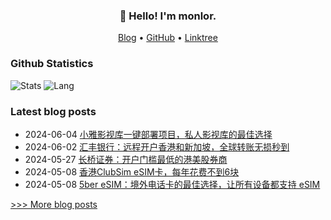 
<h3 align="center">👋 Hello! I'm monlor.</h3>

<p align="center">
  <a href="https://www.monlor.com">Blog</a> •
  <a href="https://github.com/monlor">GitHub</a> •
  <a href="https://linktr.ee/monlor">Linktree</a>
</p>

### Github Statistics

![Stats](https://github-readme-stats.vercel.app/api?username=monlor&show_icons=true&layout=compact&count_private=true&hide_title=true&theme=default&)
![Lang](https://github-readme-stats.vercel.app/api/top-langs/?username=monlor&layout=compact&count_private=true&theme=default&hide=css,html,javascript)

### Latest blog posts

- 2024-06-04 [小雅影视库一键部署项目，私人影视库的最佳选择](https://www.monlor.com/archives/144/)
- 2024-06-02 [汇丰银行：远程开户香港和新加坡，全球转账无损秒到](https://www.monlor.com/archives/143/)
- 2024-05-27 [长桥证券：开户门槛最低的港美股券商](https://www.monlor.com/archives/142/)
- 2024-05-08 [香港ClubSim eSIM卡，每年花费不到6块](https://www.monlor.com/archives/141/)
- 2024-05-08 [5ber eSIM：境外电话卡的最佳选择，让所有设备都支持 eSIM](https://www.monlor.com/archives/140/)

[>>> More blog posts](https://www.monlor.com/archive.html)
